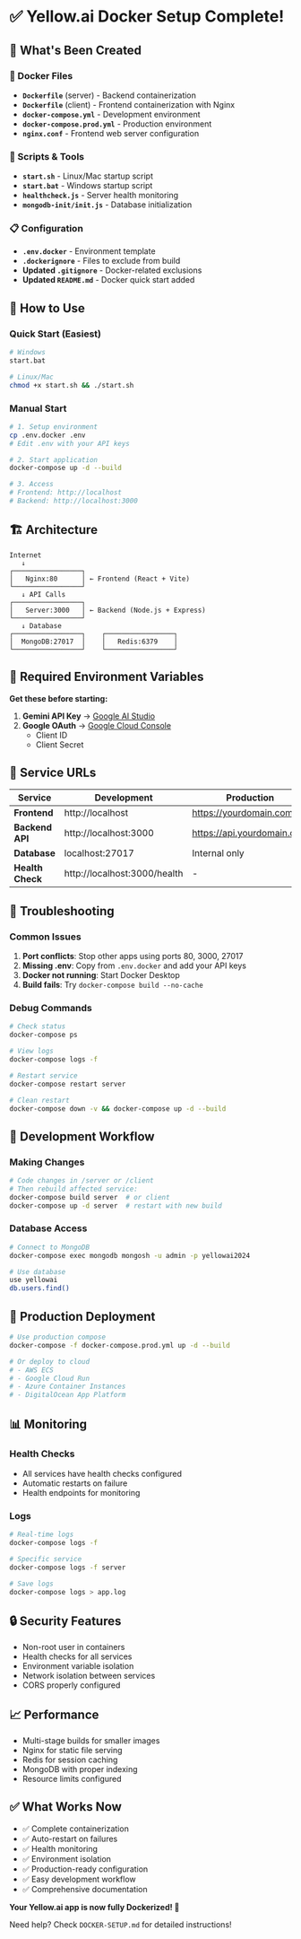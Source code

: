 # ✅ Yellow.ai Docker Setup Complete!

## 🎉 What's Been Created

### 📁 Docker Files
- **`Dockerfile`** (server) - Backend containerization
- **`Dockerfile`** (client) - Frontend containerization with Nginx
- **`docker-compose.yml`** - Development environment
- **`docker-compose.prod.yml`** - Production environment
- **`nginx.conf`** - Frontend web server configuration

### 🔧 Scripts & Tools
- **`start.sh`** - Linux/Mac startup script
- **`start.bat`** - Windows startup script  
- **`healthcheck.js`** - Server health monitoring
- **`mongodb-init/init.js`** - Database initialization

### 📋 Configuration
- **`.env.docker`** - Environment template
- **`.dockerignore`** - Files to exclude from build
- **Updated `.gitignore`** - Docker-related exclusions
- **Updated `README.md`** - Docker quick start added

## 🚀 How to Use

### Quick Start (Easiest)
```bash
# Windows
start.bat

# Linux/Mac
chmod +x start.sh && ./start.sh
```

### Manual Start
```bash
# 1. Setup environment
cp .env.docker .env
# Edit .env with your API keys

# 2. Start application
docker-compose up -d --build

# 3. Access
# Frontend: http://localhost
# Backend: http://localhost:3000
```

## 🏗️ Architecture

```
Internet
   ↓
┌─────────────────┐
│   Nginx:80      │ ← Frontend (React + Vite)
└─────────────────┘
   ↓ API Calls
┌─────────────────┐
│   Server:3000   │ ← Backend (Node.js + Express)
└─────────────────┘
   ↓ Database
┌─────────────────┐    ┌─────────────────┐
│  MongoDB:27017  │    │   Redis:6379    │
└─────────────────┘    └─────────────────┘
```

## 🔐 Required Environment Variables

**Get these before starting:**

1. **Gemini API Key** → [Google AI Studio](https://makersuite.google.com/app/apikey)
2. **Google OAuth** → [Google Cloud Console](https://console.cloud.google.com)
   - Client ID
   - Client Secret

## 📱 Service URLs

| Service | Development | Production |
|---------|-------------|------------|
| **Frontend** | http://localhost | https://yourdomain.com |
| **Backend API** | http://localhost:3000 | https://api.yourdomain.com |
| **Database** | localhost:27017 | Internal only |
| **Health Check** | http://localhost:3000/health | - |

## 🐛 Troubleshooting

### Common Issues
1. **Port conflicts**: Stop other apps using ports 80, 3000, 27017
2. **Missing .env**: Copy from `.env.docker` and add your API keys
3. **Docker not running**: Start Docker Desktop
4. **Build fails**: Try `docker-compose build --no-cache`

### Debug Commands
```bash
# Check status
docker-compose ps

# View logs
docker-compose logs -f

# Restart service
docker-compose restart server

# Clean restart
docker-compose down -v && docker-compose up -d --build
```

## 🔄 Development Workflow

### Making Changes
```bash
# Code changes in /server or /client
# Then rebuild affected service:
docker-compose build server  # or client
docker-compose up -d server  # restart with new build
```

### Database Access
```bash
# Connect to MongoDB
docker-compose exec mongodb mongosh -u admin -p yellowai2024

# Use database
use yellowai
db.users.find()
```

## 🚀 Production Deployment

```bash
# Use production compose
docker-compose -f docker-compose.prod.yml up -d --build

# Or deploy to cloud
# - AWS ECS
# - Google Cloud Run  
# - Azure Container Instances
# - DigitalOcean App Platform
```

## 📊 Monitoring

### Health Checks
- All services have health checks configured
- Automatic restarts on failure
- Health endpoints for monitoring

### Logs
```bash
# Real-time logs
docker-compose logs -f

# Specific service
docker-compose logs -f server

# Save logs
docker-compose logs > app.log
```

## 🔒 Security Features

- Non-root user in containers
- Health checks for all services
- Environment variable isolation
- Network isolation between services
- CORS properly configured

## 📈 Performance

- Multi-stage builds for smaller images
- Nginx for static file serving
- Redis for session caching
- MongoDB with proper indexing
- Resource limits configured

## ✅ What Works Now

- ✅ Complete containerization
- ✅ Auto-restart on failures  
- ✅ Health monitoring
- ✅ Environment isolation
- ✅ Production-ready configuration
- ✅ Easy development workflow
- ✅ Comprehensive documentation

**Your Yellow.ai app is now fully Dockerized! 🐳**

Need help? Check `DOCKER-SETUP.md` for detailed instructions!